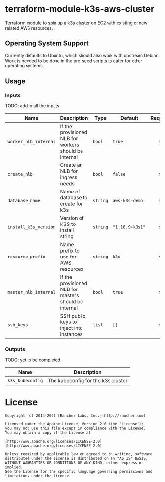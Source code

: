 # terraform-module-k3s-aws-cluster

Terraform module to spin up a k3s cluster on EC2 with existing or new related AWS resources.

## Operating System Support

Currently defaults to Ubuntu, which should also work with upstream Debian.
Work is needed to be done in the pre-seed scripts to cater for other operating systems.

## Usage

### Inputs

TODO: add in all the inputs

| Name | Description | Type | Default | Required |
|------|-------------|------|---------|:--------:|
| `worker_nlb_internal` | If the provisioned NLB for workers should be internal | `bool` | `true` | no |
| `create_nlb` | Create an NLB for ingress needs | `bool` | `false` | no |
| `database_name` | Name of database to create for k3s | `string` | `aws-k3s-demo` | no |
| `install_k3s_version` |	Version of K3S to install	string | `string` | `"1.18.9+k3s1"` | no |
| `resource_prefix` | Name prefix to use for AWS resources | `string` | `k3s` | no |
| `master_nlb_internal` | If the provisioned NLB for masters should be internal | `bool` | `true` | no |
| `ssh_keys` | SSH public keys to inject into instances | `list` | `[]` | no |

### Outputs

TODO: yet to be completed

| Name | Description |
|------|-------------|
| `k3s_kubeconfig` | The kubeconfig for the k3s cluster |

# License

```
Copyright (c) 2014-2020 [Rancher Labs, Inc.](http://rancher.com)

Licensed under the Apache License, Version 2.0 (the "License");
you may not use this file except in compliance with the License.
You may obtain a copy of the License at

[http://www.apache.org/licenses/LICENSE-2.0](http://www.apache.org/licenses/LICENSE-2.0)

Unless required by applicable law or agreed to in writing, software
distributed under the License is distributed on an "AS IS" BASIS,
WITHOUT WARRANTIES OR CONDITIONS OF ANY KIND, either express or implied.
See the License for the specific language governing permissions and
limitations under the License.
```
